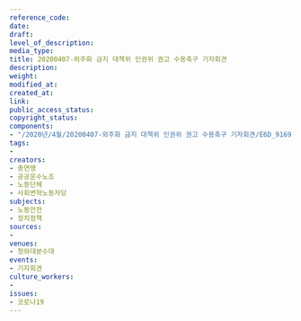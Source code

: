 ```yaml
---
reference_code: 
date: 
draft: 
level_of_description: 
media_type: 
title: 20200407-외주화 금지 대책위 인권위 권고 수용촉구 기자회견
description: 
weight: 
modified_at: 
created_at: 
link: 
public_access_status: 
copyright_status: 
components:
- "/2020년/4월/20200407-외주화 금지 대책위 인권위 권고 수용촉구 기자회견/E6D_9169.jpg"
tags:
- 
creators:
- 총연맹
- 공공운수노조
- 노동단체
- 사회변혁노동자당
subjects:
- 노동안전
- 정치정책
sources:
- 
venues:
- 청와대분수대
events:
- 기자회견
culture_workers:
- 
issues:
- 코로나19
---
```

